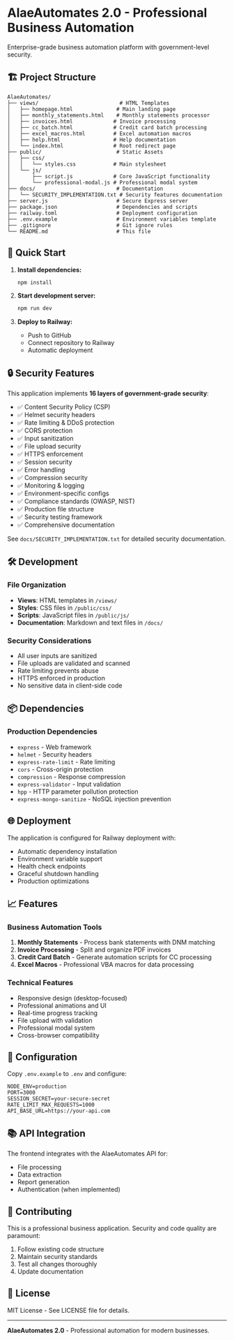 # AlaeAutomates 2.0 - Professional Business Automation

Enterprise-grade business automation platform with government-level security.

## 🏗️ Project Structure

```
AlaeAutomates/
├── views/                          # HTML Templates
│   ├── homepage.html              # Main landing page
│   ├── monthly_statements.html    # Monthly statements processor
│   ├── invoices.html             # Invoice processing
│   ├── cc_batch.html             # Credit card batch processing
│   ├── excel_macros.html         # Excel automation macros
│   ├── help.html                 # Help documentation
│   └── index.html                # Root redirect page
├── public/                        # Static Assets
│   ├── css/
│   │   └── styles.css            # Main stylesheet
│   └── js/
│       ├── script.js             # Core JavaScript functionality
│       └── professional-modal.js # Professional modal system
├── docs/                          # Documentation
│   └── SECURITY_IMPLEMENTATION.txt # Security features documentation
├── server.js                      # Secure Express server
├── package.json                   # Dependencies and scripts
├── railway.toml                   # Deployment configuration
├── .env.example                   # Environment variables template
├── .gitignore                     # Git ignore rules
└── README.md                      # This file
```

## 🚀 Quick Start

1. **Install dependencies:**
   ```bash
   npm install
   ```

2. **Start development server:**
   ```bash
   npm run dev
   ```

3. **Deploy to Railway:**
   - Push to GitHub
   - Connect repository to Railway
   - Automatic deployment

## 🔒 Security Features

This application implements **16 layers of government-grade security**:

- ✅ Content Security Policy (CSP)
- ✅ Helmet security headers
- ✅ Rate limiting & DDoS protection
- ✅ CORS protection
- ✅ Input sanitization
- ✅ File upload security
- ✅ HTTPS enforcement
- ✅ Session security
- ✅ Error handling
- ✅ Compression security
- ✅ Monitoring & logging
- ✅ Environment-specific configs
- ✅ Compliance standards (OWASP, NIST)
- ✅ Production file structure
- ✅ Security testing framework
- ✅ Comprehensive documentation

See `docs/SECURITY_IMPLEMENTATION.txt` for detailed security documentation.

## 🛠️ Development

### File Organization
- **Views**: HTML templates in `/views/`
- **Styles**: CSS files in `/public/css/`
- **Scripts**: JavaScript files in `/public/js/`
- **Documentation**: Markdown and text files in `/docs/`

### Security Considerations
- All user inputs are sanitized
- File uploads are validated and scanned
- Rate limiting prevents abuse
- HTTPS enforced in production
- No sensitive data in client-side code

## 📦 Dependencies

### Production Dependencies
- `express` - Web framework
- `helmet` - Security headers
- `express-rate-limit` - Rate limiting
- `cors` - Cross-origin protection
- `compression` - Response compression
- `express-validator` - Input validation
- `hpp` - HTTP parameter pollution protection
- `express-mongo-sanitize` - NoSQL injection prevention

## 🌐 Deployment

The application is configured for Railway deployment with:
- Automatic dependency installation
- Environment variable support
- Health check endpoints
- Graceful shutdown handling
- Production optimizations

## 📈 Features

### Business Automation Tools
1. **Monthly Statements** - Process bank statements with DNM matching
2. **Invoice Processing** - Split and organize PDF invoices
3. **Credit Card Batch** - Generate automation scripts for CC processing
4. **Excel Macros** - Professional VBA macros for data processing

### Technical Features
- Responsive design (desktop-focused)
- Professional animations and UI
- Real-time progress tracking
- File upload with validation
- Professional modal system
- Cross-browser compatibility

## 🔧 Configuration

Copy `.env.example` to `.env` and configure:

```env
NODE_ENV=production
PORT=3000
SESSION_SECRET=your-secure-secret
RATE_LIMIT_MAX_REQUESTS=1000
API_BASE_URL=https://your-api.com
```

## 📚 API Integration

The frontend integrates with the AlaeAutomates API for:
- File processing
- Data extraction
- Report generation
- Authentication (when implemented)

## 🤝 Contributing

This is a professional business application. Security and code quality are paramount:

1. Follow existing code structure
2. Maintain security standards
3. Test all changes thoroughly
4. Update documentation

## 📄 License

MIT License - See LICENSE file for details.

---

**AlaeAutomates 2.0** - Professional automation for modern businesses.